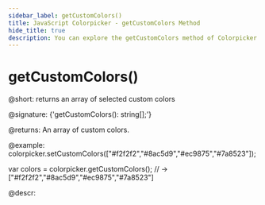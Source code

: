 ```yaml
---
sidebar_label: getCustomColors()
title: JavaScript Colorpicker - getCustomColors Method 
hide_title: true
description: You can explore the getCustomColors method of Colorpicker in the documentation of the DHTMLX JavaScript UI library. Browse developer guides and API reference, try out code examples and live demos, and download a free 30-day evaluation version of DHTMLX Suite 7.
---
```

 
# getCustomColors()

@short: returns an array of selected custom colors

@signature: {'getCustomColors(): string[];'}

@returns:
An array of custom colors.

@example:
colorpicker.setCustomColors(["#f2f2f2","#8ac5d9","#ec9875","#7a8523"]);

var colors = colorpicker.getCustomColors();
// -> ["#f2f2f2","#8ac5d9","#ec9875","#7a8523"]

@descr:

[comment]: # (@related: colorpicker/manipulating_colorpicker.md#settinggetting-custom-colors)

[comment]: # (@relatedapi: colorpicker/api/colorpicker_setcustomcolors_method.md)
